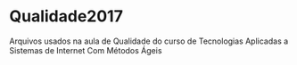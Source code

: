 # Qualidade2017
Arquivos usados na aula de Qualidade do curso de Tecnologias Aplicadas a Sistemas de Internet Com Métodos Ágeis
